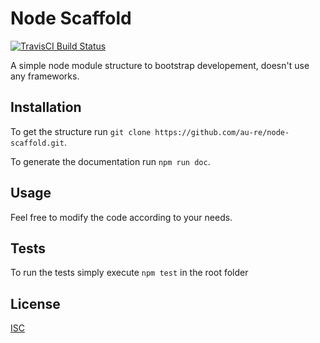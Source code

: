 Node Scaffold
=========

[![TravisCI Build Status][travis-img]][travis-url]

A simple node module structure to bootstrap developement, doesn't use any frameworks.

## Installation
To get the structure run `git clone https://github.com/au-re/node-scaffold.git`.

To generate the documentation run `npm run doc`.
  
## Usage
Feel free to modify the code according to your needs.

## Tests
To run the tests simply execute `npm test` in the root folder

## License
[ISC](LICENSE)

[travis-img]: https://travis-ci.org/au-re/node-scaffold.svg?branch=master
[travis-url]: https://travis-ci.org/au-re/node-scaffold
